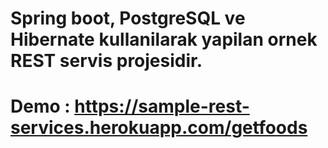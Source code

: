 # Spring boot, PostgreSQL ve Hibernate kullanilarak yapilan ornek REST servis projesidir.
# Demo : https://sample-rest-services.herokuapp.com/getfoods
